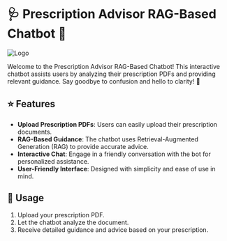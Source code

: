 # 🩺 Prescription Advisor RAG-Based Chatbot 💊

![Logo](https://via.placeholder.com/150)

Welcome to the Prescription Advisor RAG-Based Chatbot! This interactive chatbot assists users by analyzing their prescription PDFs and providing relevant guidance. Say goodbye to confusion and hello to clarity! 🚀

## ⭐ Features
- **Upload Prescription PDFs**: Users can easily upload their prescription documents.
- **RAG-Based Guidance**: The chatbot uses Retrieval-Augmented Generation (RAG) to provide accurate advice.
- **Interactive Chat**: Engage in a friendly conversation with the bot for personalized assistance.
- **User-Friendly Interface**: Designed with simplicity and ease of use in mind.

## 🎯 Usage
1. Upload your prescription PDF.
2. Let the chatbot analyze the document.
3. Receive detailed guidance and advice based on your prescription.

